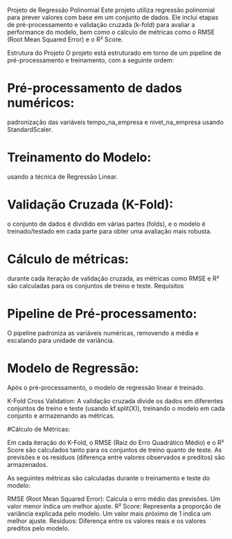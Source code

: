 Projeto de Regressão Polinomial
Este projeto utiliza regressão polinomial para prever valores com base em um conjunto de dados. Ele inclui etapas de pré-processamento e validação cruzada (k-fold) para avaliar a performance do modelo, bem como o cálculo de métricas como o RMSE (Root Mean Squared Error) e o R² Score.

Estrutura do Projeto
O projeto está estruturado em torno de um pipeline de pré-processamento e treinamento, com a seguinte ordem:

# Pré-processamento de dados numéricos: 
padronização das variáveis tempo_na_empresa e nivel_na_empresa usando StandardScaler.

# Treinamento do Modelo:
 usando a técnica de Regressão Linear.
# Validação Cruzada (K-Fold): 
o conjunto de dados é dividido em várias partes (folds), e o modelo é treinado/testado em cada parte para obter uma avaliação mais robusta.

# Cálculo de métricas:
 durante cada iteração de validação cruzada, as métricas como RMSE e R² são calculadas para os conjuntos de treino e teste.
Requisitos


# Pipeline de Pré-processamento:

O pipeline padroniza as variáveis numéricas, removendo a média e escalando para unidade de variância.

# Modelo de Regressão:
Após o pré-processamento, o modelo de regressão linear é treinado.

K-Fold Cross Validation:
A validação cruzada divide os dados em diferentes conjuntos de treino e teste (usando kf.split(X)), treinando o modelo em cada conjunto e armazenando as métricas.

#Cálculo de Métricas:

Em cada iteração do K-Fold, o RMSE (Raiz do Erro Quadrático Médio) e o R² Score são calculados tanto para os conjuntos de treino quanto de teste.
As previsões e os resíduos (diferença entre valores observados e preditos) são armazenados.

As seguintes métricas são calculadas durante o treinamento e teste do modelo:

  RMSE (Root Mean Squared Error): Calcula o erro médio das previsões. Um valor menor indica um melhor ajuste.
  R² Score: Representa a proporção de variância explicada pelo modelo. Um valor mais próximo de 1 indica um melhor ajuste.
  Resíduos: Diferença entre os valores reais e os valores preditos pelo modelo.
